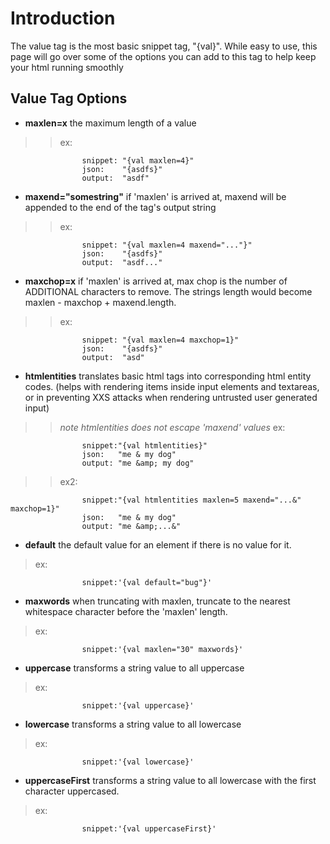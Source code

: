 # Introduction #

The value tag is the most basic snippet tag, "{val}". While easy to use, this page will go over some of the options you can add to this tag to help keep your html running smoothly

## Value Tag Options ##
  * **maxlen=x** the maximum length of a value
> > ex:
```
                snippet: "{val maxlen=4}"
                json:    "{asdfs}"
                output:  "asdf"
```
  * **maxend="somestring"** if 'maxlen' is arrived at, maxend will be appended to the end of the tag's output string
> > ex:
```
                snippet: "{val maxlen=4 maxend="..."}"
                json:    "{asdfs}"
                output:  "asdf..."
```
  * **maxchop=x** if 'maxlen' is arrived at, max chop is the number of ADDITIONAL characters to remove. The strings length would become maxlen - maxchop + maxend.length.
> > ex:
```
                snippet: "{val maxlen=4 maxchop=1}"
                json:    "{asdfs}"
                output:  "asd" 
```
  * **htmlentities** translates basic html tags into corresponding html entity codes. (helps with rendering items inside input elements and textareas, or in preventing XXS attacks when rendering untrusted user generated input)
> > _note htmlentities does not escape 'maxend' values_
> > ex:
```
                snippet:"{val htmlentities}"
                json:   "me & my dog"
                output: "me &amp; my dog"
```
> > ex2:
```
                snippet:"{val htmlentities maxlen=5 maxend="...&" maxchop=1}"
                json:   "me & my dog"
                output: "me &amp;...&" 
```
  * **default** the default value for an element if there is no value for it.


> ex:
```
                snippet:'{val default="bug"}'
```

  * **maxwords** when truncating with maxlen, truncate to the nearest whitespace character before the 'maxlen' length.

> ex:
```
                snippet:'{val maxlen="30" maxwords}'
```

  * **uppercase** transforms a string value to all uppercase

> ex:
```
                snippet:'{val uppercase}'
```

  * **lowercase** transforms a string value to all lowercase

> ex:
```
                snippet:'{val lowercase}'
```

  * **uppercaseFirst** transforms a string value to all lowercase with the first character uppercased.

> ex:
```
                snippet:'{val uppercaseFirst}'
```